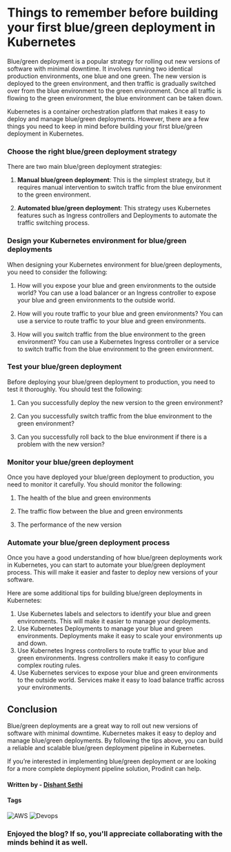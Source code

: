 # Things to remember before building your first blue/green deployment in Kubernetes

Blue/green deployment is a popular strategy for rolling out new versions of software with minimal downtime. It involves running two identical production environments, one blue and one green. The new version is deployed to the green environment, and then traffic is gradually switched over from the blue environment to the green environment. Once all traffic is flowing to the green environment, the blue environment can be taken down.

Kubernetes is a container orchestration platform that makes it easy to deploy and manage blue/green deployments. However, there are a few things you need to keep in mind before building your first blue/green deployment in Kubernetes.

### Choose the right blue/green deployment strategy

There are two main blue/green deployment strategies:

1. **Manual blue/green deployment**: This is the simplest strategy, but it requires manual intervention to switch traffic from the blue environment to the green environment.

2. **Automated blue/green deployment**: This strategy uses Kubernetes features such as Ingress controllers and Deployments to automate the traffic switching process.

### Design your Kubernetes environment for blue/green deployments

When designing your Kubernetes environment for blue/green deployments, you need to consider the following:

1. How will you expose your blue and green environments to the outside world? You can use a load balancer or an Ingress controller to expose your blue and green environments to the outside world.

2. How will you route traffic to your blue and green environments? You can use a service to route traffic to your blue and green environments.

3. How will you switch traffic from the blue environment to the green environment? You can use a Kubernetes Ingress controller or a service to switch traffic from the blue environment to the green environment.

### Test your blue/green deployment

Before deploying your blue/green deployment to production, you need to test it thoroughly. You should test the following:

1. Can you successfully deploy the new version to the green environment?

2. Can you successfully switch traffic from the blue environment to the green environment?

3. Can you successfully roll back to the blue environment if there is a problem with the new version?

### Monitor your blue/green deployment

Once you have deployed your blue/green deployment to production, you need to monitor it carefully. You should monitor the following:

1. The health of the blue and green environments

2. The traffic flow between the blue and green environments

3. The performance of the new version

### Automate your blue/green deployment process

Once you have a good understanding of how blue/green deployments work in Kubernetes, you can start to automate your blue/green deployment process. This will make it easier and faster to deploy new versions of your software.

Here are some additional tips for building blue/green deployments in Kubernetes:

1. Use Kubernetes labels and selectors to identify your blue and green environments. This will make it easier to manage your deployments.
2. Use Kubernetes Deployments to manage your blue and green environments. Deployments make it easy to scale your environments up and down.
3. Use Kubernetes Ingress controllers to route traffic to your blue and green environments. Ingress controllers make it easy to configure complex routing rules.
4. Use Kubernetes services to expose your blue and green environments to the outside world. Services make it easy to load balance traffic across your environments.

## Conclusion

Blue/green deployments are a great way to roll out new versions of software with minimal downtime. Kubernetes makes it easy to deploy and manage blue/green deployments. By following the tips above, you can build a reliable and scalable blue/green deployment pipeline in Kubernetes.

If you’re interested in implementing blue/green deployment or are looking for a more complete deployment pipeline solution, Prodinit can help.

#### Written by - [Dishant Sethi](https://linkedin.com/in/dishantsethi)

#### Tags

<a>
<img alt="AWS" src="https://img.shields.io/badge/AWS-8A2BE2" />
<a>
<img alt="Devops" src="https://img.shields.io/badge/Devops-8A2BE2" />
</a>

### Enjoyed the blog? If so, you'll appreciate collaborating with the minds behind it as well.